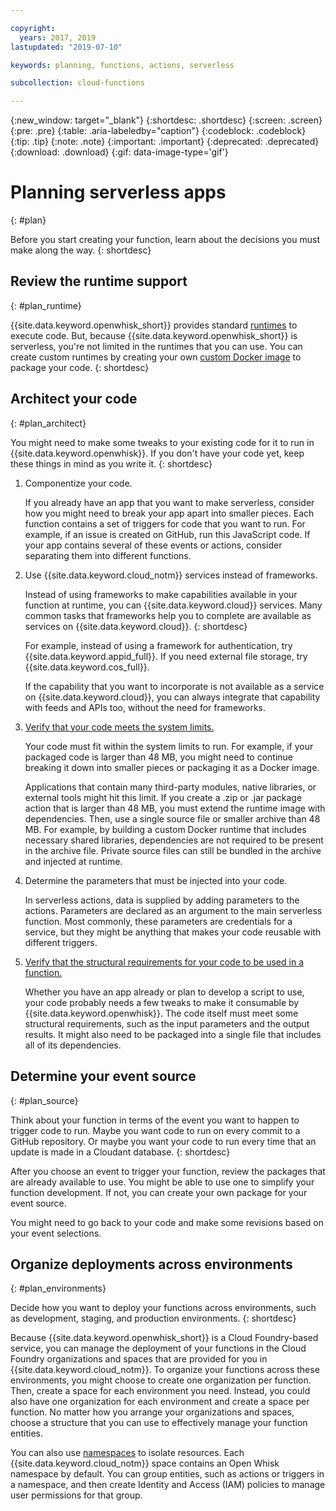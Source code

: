 ```yaml
---

copyright:
  years: 2017, 2019
lastupdated: "2019-07-10"

keywords: planning, functions, actions, serverless

subcollection: cloud-functions

---
```


{:new_window: target="_blank"}
{:shortdesc: .shortdesc}
{:screen: .screen}
{:pre: .pre}
{:table: .aria-labeledby="caption"}
{:codeblock: .codeblock}
{:tip: .tip}
{:note: .note}
{:important: .important}
{:deprecated: .deprecated}
{:download: .download}
{:gif: data-image-type='gif'}


# Planning serverless apps
{: #plan}

Before you start creating your function, learn about the decisions you must make along the way.
{: shortdesc}

## Review the runtime support
{: #plan_runtime}

{{site.data.keyword.openwhisk_short}} provides standard [runtimes](/docs/openwhisk?topic=cloud-functions-runtimes#runtimes) to execute code. But, because {{site.data.keyword.openwhisk_short}} is serverless, you're not limited in the runtimes that you can use. You can create custom runtimes by creating your own [custom Docker image](/docs/openwhisk?topic=cloud-functions-actions#actions-docker) to package your code.
{: shortdesc}



## Architect your code
{: #plan_architect}

You might need to make some tweaks to your existing code for it to run in {{site.data.keyword.openwhisk}}. If you don't have your code yet, keep these things in mind as you write it.
{: shortdesc}

1. Componentize your code.

    If you already have an app that you want to make serverless, consider how you might need to break your app apart into smaller pieces. Each function contains a set of triggers for code that you want to run. For example, if an issue is created on GitHub, run this JavaScript code. If your app contains several of these events or actions, consider separating them into different functions.

2. Use {{site.data.keyword.cloud_notm}} services instead of frameworks.

    Instead of using frameworks to make capabilities available in your function at runtime, you can {{site.data.keyword.cloud}} services. Many common tasks that frameworks help you to complete are available as services on {{site.data.keyword.cloud}}.
    {: shortdesc}

    For example, instead of using a framework for authentication, try {{site.data.keyword.appid_full}}. If you need external file storage, try {{site.data.keyword.cos_full}}.

    If the capability that you want to incorporate is not available as a service on {{site.data.keyword.cloud}}, you can always integrate that capability with feeds and APIs too, without the need for frameworks.

3. [Verify that your code meets the system limits.](/docs/openwhisk?topic=cloud-functions-limits#limits_syslimits)

    Your code must fit within the system limits to run. For example, if your packaged code is larger than 48 MB, you might need to continue breaking it down into smaller pieces or packaging it as a Docker image.

    Applications that contain many third-party modules, native libraries, or external tools might hit this limit. If you create a .zip or .jar package action that is larger than 48 MB, you must extend the runtime image with dependencies. Then, use a single source file or smaller archive than 48 MB. For example, by building a custom Docker runtime that includes necessary shared libraries, dependencies are not required to be present in the archive file. Private source files can still be bundled in the archive and injected at runtime.

4. Determine the parameters that must be injected into your code.

    In serverless actions, data is supplied by adding parameters to the actions. Parameters are declared as an argument to the main serverless function. Most commonly, these parameters are credentials for a service, but they might be anything that makes your code reusable with different triggers.

5. [Verify that the structural requirements for your code to be used in a function.](/docs/openwhisk?topic=cloud-functions-prep)

    Whether you have an app already or plan to develop a script to use, your code probably needs a few tweaks to make it consumable by {{site.data.keyword.openwhisk}}. The code itself must meet some structural requirements, such as the input parameters and the output results. It might also need to be packaged into a single file that includes all of its dependencies.







## Determine your event source
{: #plan_source}

Think about your function in terms of the event you want to happen to trigger code to run. Maybe you want code to run on every commit to a GitHub repository. Or maybe you want your code to run every time that an update is made in a Cloudant database.
{: shortdesc}

After you choose an event to trigger your function, review the packages that are already available to use. You might be able to use one to simplify your function development. If not, you can create your own package for your event source.

You might need to go back to your code and make some revisions based on your event selections.


## Organize deployments across environments
{: #plan_environments}

Decide how you want to deploy your functions across environments, such as development, staging, and production environments.
{: shortdesc}

Because {{site.data.keyword.openwhisk_short}} is a Cloud Foundry-based service, you can manage the deployment of your functions in the Cloud Foundry organizations and spaces that are provided for you in {{site.data.keyword.cloud_notm}}. To organize your functions across these environments, you might choose to create one organization per function. Then, create a space for each environment you need. Instead, you could also have one organization for each environment and create a space per function. No matter how you arrange your organizations and spaces, choose a structure that you can use to effectively manage your function entities.

You can also use [namespaces](/docs/openwhisk?topic=cloud-functions-namespaces) to isolate resources. Each {{site.data.keyword.cloud_notm}} space contains an Open Whisk namespace by default. You can group entities, such as actions or triggers in a namespace, and then create Identity and Access (IAM) policies to manage user permissions for that group.




